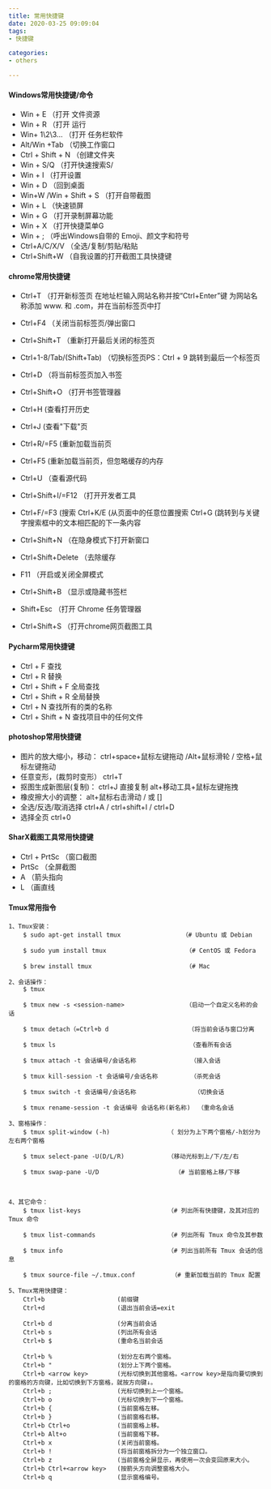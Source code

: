 ```yaml
---
title: 常用快捷键
date: 2020-03-25 09:09:04
tags: 
- 快捷键

categories:
- others

---
```


####  Windows常用快捷键/命令

* Win + E                   （打开 文件资源
* Win + R                   （打开 运行
* Win+  1\2\3...            （打开 任务栏软件
* Alt/Win  +Tab             （切换工作窗口
* Ctrl + Shift + N          （创建文件夹
* Win  + S/Q                （打开快速搜索S/
* Win  + I                  （打开设置
* Win  + D                  （回到桌面
* Win+W /Win + Shift + S    （打开自带截图
* Win  + L                 （快速锁屏
* Win  + G                 （打开录制屏幕功能
* Win + X                  （打开快捷菜单G
* Win + ;                  （呼出Windows自带的 Emoji、颜文字和符号
* Ctrl+A/C/X/V              （全选/复制/剪贴/粘贴
* Ctrl+Shift+W             （自我设置的打开截图工具快捷键


####  chrome常用快捷键

* Ctrl+T                    （打开新标签页
  在地址栏输入网站名称并按“Ctrl+Enter”键 为网站名称添加 www. 和 .com，并在当前标签页中打
* Ctrl+F4                   （关闭当前标签页/弹出窗口
* Ctrl+Shift+T              （重新打开最后关闭的标签页
* Ctrl+1-8/Tab/(Shift+Tab)  （切换标签页PS：Ctrl + 9 跳转到最后一个标签页
* Ctrl+D                    （将当前标签页加入书签
* Ctrl+Shift+O              （打开书签管理器
* Ctrl+H                     (查看打开历史
* Ctrl+J                     (查看"下载"页
* Ctrl+R/=F5                 (重新加载当前页
* Ctrl+F5                   (重新加载当前页，但忽略缓存的内存
* Ctrl+U                   （查看源代码
* Ctrl+Shift+I/=F12        （打开开发者工具
* Ctrl+F/=F3                (搜索
  Ctrl+K/E                  (从页面中的任意位置搜索
  Ctrl+G                    (跳转到与关键字搜索框中的文本相匹配的下一条内容
* Ctrl+Shift+N             （在隐身模式下打开新窗口
* Ctrl+Shift+Delete        （去除缓存
    
* F11                      （开启或关闭全屏模式
* Ctrl+Shift+B             （显示或隐藏书签栏
* Shift+Esc                （打开 Chrome 任务管理器
* Ctrl+Shift+S             （打开chrome网页截图工具
    

####  Pycharm常用快捷键

* Ctrl + F 查找
* Ctrl + R 替换
* Ctrl + Shift + F 全局查找
* Ctrl + Shift + R 全局替换
* Ctrl + N 查找所有的类的名称
* Ctrl + Shift + N 查找项目中的任何文件
    
    
####  photoshop常用快捷键

* 图片的放大缩小，移动：		ctrl+space+鼠标左键拖动 /Alt+鼠标滑轮 / 空格+鼠标左键拖动
* 任意变形，(裁剪时变形）		ctrl+T
* 抠图生成新图层(复制)：		ctrl+J
  直接复制			        alt+移动工具+鼠标左键拖拽
* 橡皮擦大小的调整：		    alt+鼠标右击滑动 / 或 []  
* 全选/反选/取消选择		    ctrl+A / ctrl+shift+I / ctrl+D
* 选择全页			        ctrl+0
  
     
####  SharX截图工具常用快捷键

* Ctrl + PrtSc              （窗口截图
* PrtSc                     （全屏截图
* A                         （箭头指向
* L                         （画直线

          
####  Tmux常用指令

    1、Tmux安装：    
        $ sudo apt-get install tmux                 （# Ubuntu 或 Debian
        
        $ sudo yum install tmux                      （# CentOS 或 Fedora

        $ brew install tmux                          （# Mac
        
    2、会话操作：
        $ tmux
        
        $ tmux new -s <session-name>                 （启动一个自定义名称的会话
        
        $ tmux detach（=Ctrl+b d                      （将当前会话与窗口分离
        
        $ tmux ls                                     （查看所有会话
        
        $ tmux attach -t 会话编号/会话名称               （接入会话
        
        $ tmux kill-session -t 会话编号/会话名称         （杀死会话
        
        $ tmux switch -t 会话编号/会话名称                （切换会话
        
        $ tmux rename-session -t 会话编号 会话名称(新名称)  （重命名会话
    
    3、窗格操作：
        $ tmux split-window (-h)                （ 划分为上下两个窗格/-h划分为左右两个窗格
        
        $ tmux select-pane -U(D/L/R)            （移动光标到上/下/左/右
        
        $ tmux swap-pane -U/D                     （# 当前窗格上移/下移
        
        
    
    4、其它命令： 
        $ tmux list-keys                        （# 列出所有快捷键，及其对应的 Tmux 命令

        $ tmux list-commands                    （# 列出所有 Tmux 命令及其参数

        $ tmux info                             （# 列出当前所有 Tmux 会话的信息
  
        $ tmux source-file ~/.tmux.conf          （# 重新加载当前的 Tmux 配置
        
    5、Tmux常用快捷键：
        Ctrl+b                    (前缀键   
        Ctrl+d                    (退出当前会话=exit
        
        Ctrl+b d                  (分离当前会话
        Ctrl+b s                  (列出所有会话
        Ctrl+b $                  (重命名当前会话
        
        Ctrl+b %                  (划分左右两个窗格。
        Ctrl+b "                  (划分上下两个窗格。
        Ctrl+b <arrow key>        (光标切换到其他窗格。<arrow key>是指向要切换到的窗格的方向键，比如切换到下方窗格，就按方向键↓。
        Ctrl+b ;                  (光标切换到上一个窗格。
        Ctrl+b o                  (光标切换到下一个窗格。
        Ctrl+b {                  (当前窗格左移。
        Ctrl+b }                  (当前窗格右移。
        Ctrl+b Ctrl+o             (当前窗格上移。
        Ctrl+b Alt+o              (当前窗格下移。
        Ctrl+b x                  (关闭当前窗格。
        Ctrl+b !                  (将当前窗格拆分为一个独立窗口。
        Ctrl+b z                  (当前窗格全屏显示，再使用一次会变回原来大小。
        Ctrl+b Ctrl+<arrow key>   (按箭头方向调整窗格大小。
        Ctrl+b q                  (显示窗格编号。

